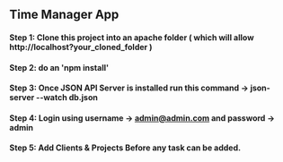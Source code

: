 ## Time Manager App

#### Step 1: Clone this project into an apache folder ( which will allow http://localhost?your_cloned_folder )
#### Step 2: do an 'npm install' 
#### Step 3: Once JSON API Server is installed run this command -> json-server --watch db.json
#### Step 4: Login using username -> admin@admin.com and password -> admin
#### Step 5: Add Clients & Projects Before any task can be added.
